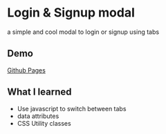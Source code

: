 # Login & Signup modal

a simple and cool modal to login or signup using tabs

## Demo

[Github Pages](https://dev-caspertheghost.github.io/login-signup-modal/)

## What I learned

- Use javascript to switch between tabs
- data attributes
- CSS Utility classes
